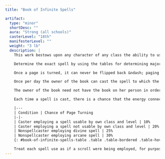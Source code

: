 ```yaml
---
title: "Book of Infinite Spells"

artifact:
  type: "minor"
  shortDesc: ""
  aura: "Strong (all schools)"
  casterLevel: "18th"
  manifesterLevel: ""
  weight: "3 lb"
  description: |
    This work bestows upon any character of any class the ability to use the spells within its pages. However, any character not already able to use spells gains one negative level for as long as the book is in her possession or while she uses its power. A _book of infinite spells_ contains 1d8+22 pages. The nature of each page is determined by a dice roll: 01–50, arcane spell; 51–100, divine spell.

    Determine the exact spell by using the tables for determining major scroll spells.

    Once a page is turned, it can never be flipped back &ndash; paging through a _book of infinite spells_ is a one-way trip. If the book is closed, it always opens again to the page it was on before the book was closed. When the last page is turned, the book vanishes.

    Once per day the owner of the book can cast the spell to which the book is opened. If that spell happens to be one that is on the character's class spell list, she can cast it up to four times per day. The pages cannot be ripped out without destroying the book. Similarly, the spells cannot be cast as scroll spells, nor can they be copied into a spellbook &ndash; their magic is bound up permanently within the book itself.

    The owner of the book need not have the book on her person in order to use its power. The book can be stored in a place of safety while the owner is adventuring and still allow its owner to cast spells by means of its power.

    Each time a spell is cast, there is a chance that the energy connected with its use causes the page to magically turn despite all precautions. The owner knows this and may even benefit from the turning by gaining access to a new spell. The chance of a page turning depends on the spell the page contains and what sort of spellcaster the owner is.

    |---
    | Condition | Chance of Page Turning
    |-|-
    | Caster employing a spell usable by own class and level | 10%
    | Caster employing a spell not usable by own class and level | 20%
    | Nonspellcaster employing divine spell | 25%
    | Nonspellcaster employing arcane spell | 30%
    {: #book-of-infinite-spells-table .table .table-bordered .table-hover .table-striped data-caption="Table: Book of Infinite Spells" }

    Treat each spell use as if a scroll were being employed, for purposes of determining casting time, spell failure, and so on.
---
```

